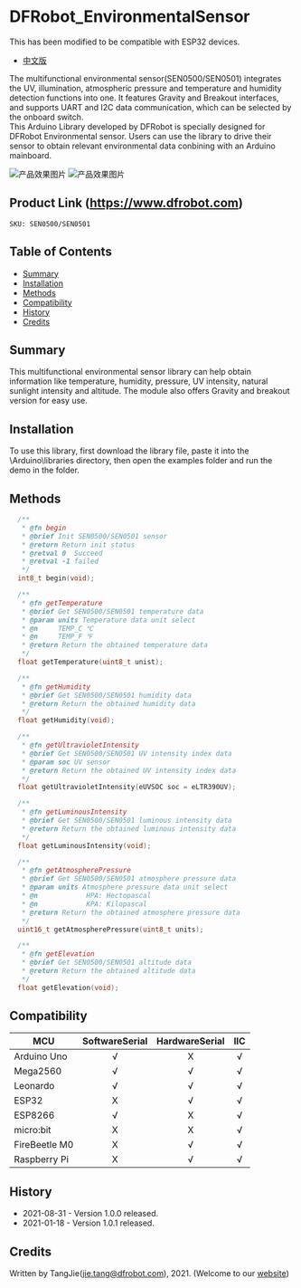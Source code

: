 DFRobot_EnvironmentalSensor
===========================

This has been modified to be compatible with ESP32 devices.

* [中文版](./README_CN.md)

The multifunctional environmental sensor(SEN0500/SEN0501) integrates the UV, illumination, atmospheric pressure and temperature and humidity detection functions into one. It features Gravity and Breakout interfaces, and supports UART and I2C data communication, which can be selected by the onboard switch. <br/>
This Arduino Library developed by DFRobot is specially designed for DFRobot Environmental sensor. Users can use the library to drive their sensor to obtain relevant environmental data conbining with an Arduino mainboard. 

![产品效果图片](./resources/images/SEN0501.png)
![产品效果图片](./resources/images/SEN0500.png)
  
## Product Link (https://www.dfrobot.com)
    SKU: SEN0500/SEN0501

## Table of Contents

  * [Summary](#summary)
  * [Installation](#installation)
  * [Methods](#methods)
  * [Compatibility](#compatibility)
  * [History](#history)
  * [Credits](#credits)

## Summary

This multifunctional environmental sensor library can help obtain information like temperature, humidity, pressure, UV intensity, natural sunlight intensity and altitude.
The module also offers Gravity and breakout version for easy use.


## Installation

To use this library, first download the library file, paste it into the \Arduino\libraries directory, then open the examples folder and run the demo in the folder.

## Methods

```C++
  /**
   * @fn begin
   * @brief Init SEN0500/SEN0501 sensor
   * @return Return init status
   * @retval 0  Succeed
   * @retval -1 failed
   */
  int8_t begin(void);

  /**
   * @fn getTemperature
   * @brief Get SEN0500/SEN0501 temperature data
   * @param units Temperature data unit select
   * @n     TEMP_C ℃
   * @n     TEMP_F ℉ 
   * @return Return the obtained temperature data
   */
  float getTemperature(uint8_t unist);

  /**
   * @fn getHumidity
   * @brief Get SEN0500/SEN0501 humidity data 
   * @return Return the obtained humidity data
   */
  float getHumidity(void);

  /**
   * @fn getUltravioletIntensity
   * @brief Get SEN0500/SEN0501 UV intensity index data 
   * @param soc UV sensor
   * @return Return the obtained UV intensity index data
   */
  float getUltravioletIntensity(eUVSOC soc = eLTR390UV);

  /**
   * @fn getLuminousIntensity
   * @brief Get SEN0500/SEN0501 luminous intensity data 
   * @return Return the obtained luminous intensity data
   */
  float getLuminousIntensity(void);

  /**
   * @fn getAtmospherePressure
   * @brief Get SEN0500/SEN0501 atmosphere pressure data 
   * @param units Atmosphere pressure data unit select
   * @n            HPA: Hectopascal
   * @n            KPA: Kilopascal
   * @return Return the obtained atmosphere pressure data
   */
  uint16_t getAtmospherePressure(uint8_t units);

  /**
   * @fn getElevation
   * @brief Get SEN0500/SEN0501 altitude data 
   * @return Return the obtained altitude data
   */
  float getElevation(void);
```

## Compatibility

MCU                | SoftwareSerial | HardwareSerial |      IIC      |
------------------ | :----------: | :----------: | :----------: | 
Arduino Uno        |      √       |      X       |      √       |
Mega2560           |      √       |      √       |      √       |
Leonardo           |      √       |      √       |      √       |
ESP32              |      X       |      √       |      √       |
ESP8266            |      √       |      X       |      √       |
micro:bit          |      X       |      X       |      √       |
FireBeetle M0      |      X       |      √       |      √       |
Raspberry Pi       |      X       |      √       |      √       |

## History

- 2021-08-31 - Version 1.0.0 released.
- 2021-01-18 - Version 1.0.1 released.

## Credits

Written by TangJie(jie.tang@dfrobot.com), 2021. (Welcome to our [website](https://www.dfrobot.com/))
